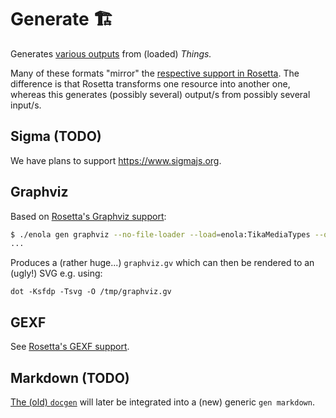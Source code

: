 <!--
    SPDX-License-Identifier: Apache-2.0

    Copyright 2023-2025 The Enola <https://enola.dev> Authors

    Licensed under the Apache License, Version 2.0 (the "License");
    you may not use this file except in compliance with the License.
    You may obtain a copy of the License at

        https://www.apache.org/licenses/LICENSE-2.0

    Unless required by applicable law or agreed to in writing, software
    distributed under the License is distributed on an "AS IS" BASIS,
    WITHOUT WARRANTIES OR CONDITIONS OF ANY KIND, either express or implied.
    See the License for the specific language governing permissions and
    limitations under the License.
-->

# Generate 🏗️

Generates [various outputs](../help/index.md#gen) from (loaded) _Things._

Many of these formats "mirror" the [respective support in Rosetta](../rosetta/index.md).
The difference is that Rosetta transforms one resource into another one,
whereas this generates (possibly several) output/s from possibly several input/s.

## Sigma (TODO)

We have plans to support https://www.sigmajs.org.

## Graphviz

Based on [Rosetta's Graphviz support](../rosetta/index.md#graphviz):

```bash cd ../.././..
$ ./enola gen graphviz --no-file-loader --load=enola:TikaMediaTypes --output /tmp/
...
```

Produces a (rather huge...) `graphviz.gv` which can then be rendered to an (ugly!) SVG e.g. using:

    dot -Ksfdp -Tsvg -O /tmp/graphviz.gv

## GEXF

See [Rosetta's GEXF support](../rosetta/index.md#gexf).

<!--
## Graph Commons (TODO)

See [Rosetta's Graph Commons support](../rosetta/index.md#graph-commons).

    ./enola rosetta --in enola:TikaMediaTypes --out /tmp/TikaMediaTypes.graphcommons.json

-->

## Markdown (TODO)

[The (old) `docgen`](../docgen/index.md) will later be integrated into a (new) generic `gen markdown`.
